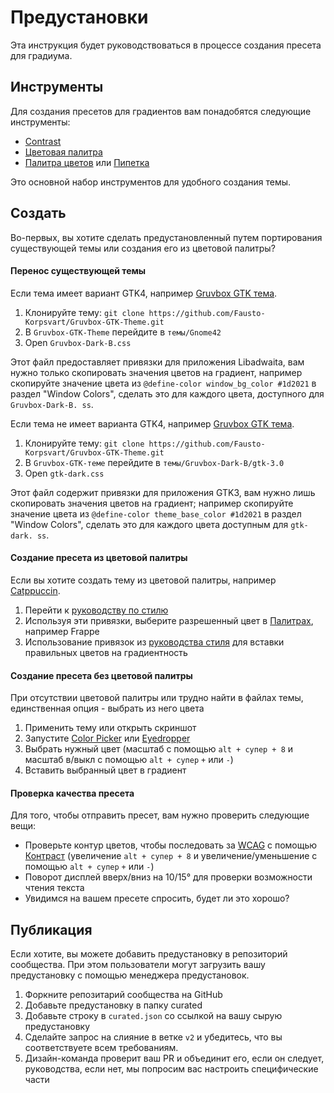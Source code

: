 # Предустановки

Эта инструкция будет руководствоваться в процессе создания пресета для градиума.

## Инструменты

Для создания пресетов для градиентов вам понадобятся следующие инструменты:

- [Contrast](https://flathub.org/apps/details/org.gnome.design.Contrast)
- [Цветовая палитра](https://flathub.org/apps/details/org.gnome.design.Palette)
- [Палитра цветов](https://extensions.gnome.org/extension/3396/color-picker) или [Пипетка](https://github.com/FineFindus/eyedropper)

Это основной набор инструментов для удобного создания темы.

## Создать

Во-первых, вы хотите сделать предустановленный путем портирования существующей темы или создания его из цветовой палитры?

#### Перенос существующей темы

Если тема имеет вариант GTK4, например [Gruvbox GTK тема](https://github.com/Fausto-Korpsvart/Gruvbox-GTK-Theme).

1. Клонируйте тему: `git clone https://github.com/Fausto-Korpsvart/Gruvbox-GTK-Theme.git`
2. В `Gruvbox-GTK-Theme` перейдите в `темы/Gnome42`
3. Open `Gruvbox-Dark-B.css`

Этот файл предоставляет привязки для приложения Libadwaita, вам нужно только скопировать значения цветов на градиент, например скопируйте значение цвета из `@define-color window_bg_color #1d2021` в раздел "Window Colors", сделать это для каждого цвета, доступного для `Gruvbox-Dark-B. ss`.

Если тема не имеет варианта GTK4, например [Gruvbox GTK тема](https://github.com/Fausto-Korpsvart/Gruvbox-GTK-Theme).

1. Клонируйте тему: `git clone https://github.com/Fausto-Korpsvart/Gruvbox-GTK-Theme.git`
2. В `Gruvbox-GTK-теме` перейдите в `темы/Gruvbox-Dark-B/gtk-3.0`
3. Open `gtk-dark.css`

Этот файл содержит привязки для приложения GTK3, вам нужно лишь скопировать значения цветов на градиент; например скопируйте значение цвета из `@define-color theme_base_color #1d2021` в раздел "Window Colors", сделать это для каждого цвета доступным для `gtk-dark. ss`.

#### Создание пресета из цветовой палитры

Если вы хотите создать тему из цветовой палитры, например [Catppuccin](https://github.com/catppuccin/catppuccin).

1. Перейти к [руководству по стилю](https://github.com/catppuccin/catppuccin/blob/main/docs/style-guide.md)
2. Используя эти привязки, выберите разрешенный цвет в [Палитрах](https://github.com/catppuccin/catppuccin#-palettes), например Frappe<unk>
3. Использование привязок из [руководства стиля](https://github.com/catppuccin/catppuccin/blob/main/docs/style-guide.md) для вставки правильных цветов на градиентность

#### Создание пресета без цветовой палитры

При отсутствии цветовой палитры или трудно найти в файлах темы, единственная опция - выбрать из него цвета

1. Применить тему или открыть скриншот
2. Запустите [Color Picker](https://extensions.gnome.org/extension/3396/color-picker) или [Eyedropper](https://github.com/FineFindus/eyedropper)
3. Выбрать нужный цвет (масштаб с помощью `alt + супер + 8` и масштаб в/выкл с помощью `alt + супер` `+` или `-`)
4. Вставить выбранный цвет в градиент

#### Проверка качества пресета

Для того, чтобы отправить пресет, вам нужно проверить следующие вещи:

- Проверьте контур цветов, чтобы последовать за [WCAG](https://www.w3.org/WAI/standards-guidelines/wcag) с помощью [Контраст](https://flathub.org/apps/details/org.gnome.design.Contrast) (увеличение `alt + супер + 8` и увеличение/уменьшение с помощью `alt + супер` `+` или `-`)
- Поворот дисплей вверх/вниз на 10/15° для проверки возможности чтения текста
- Увидимся на вашем пресете спросить, будет ли это хорошо?

## Публикация

Если хотите, вы можете добавить предустановку в репозиторий сообщества. При этом пользователи могут загрузить вашу предустановку с помощью менеджера предустановок.

1. Форкните репозитарий сообщества на GitHub
2. Добавьте предустановку в папку curated
3. Добавьте строку в `curated.json` со ссылкой на вашу сырую предустановку
4. Сделайте запрос на слияние в ветке `v2` и убедитесь, что вы соответствуете всем требованиям.
5. Дизайн-команда проверит ваш PR и объединит его, если он следует, руководства, если нет, мы попросим вас настроить специфические части
